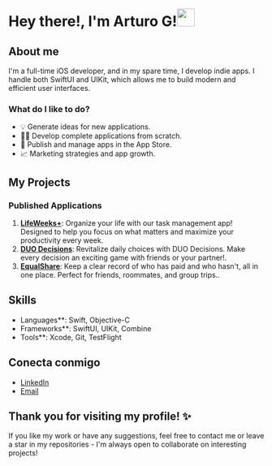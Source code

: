 # Hey there!, I'm Arturo G!<img src="https://media.giphy.com/media/hvRJCLFzcasrR4ia7z/giphy.gif" width="35px">

## About me

I'm a full-time iOS developer, and in my spare time, I develop indie apps. I handle both SwiftUI and UIKit, which allows me to build modern and efficient user interfaces.

### What do I like to do?
- 💡 Generate ideas for new applications.
- 👨‍💻 Develop complete applications from scratch.
- 🚀 Publish and manage apps in the App Store.
- 📈 Marketing strategies and app growth.

## My Projects

### Published Applications

1. **[LifeWeeks+](https://apps.apple.com/us/app/lifeweeks/id6532579715)**: Organize your life with our task management app! Designed to help you focus on what matters and maximize your productivity every week.
2. **[DUO Decisions](https://apps.apple.com/us/app/duo-decisions-random-picker/id6477802569)**: Revitalize daily choices with DUO Decisions. Make every decision an exciting game with friends or your partner!.
3. **[EqualShare](https://apps.apple.com/us/app/equalshare/id6476167125)**: Keep a clear record of who has paid and who hasn't, all in one place. Perfect for friends, roommates, and group trips..

## Skills

- Languages**: Swift, Objective-C
- Frameworks**: SwiftUI, UIKit, Combine
- Tools**: Xcode, Git, TestFlight

## Conecta conmigo

- [LinkedIn](https://www.linkedin.com/in/arturo-glez/)
- [Email](arturo@7th.dev)

## Thank you for visiting my profile! ✨

If you like my work or have any suggestions, feel free to contact me or leave a star in my repositories - I'm always open to collaborate on interesting projects!


